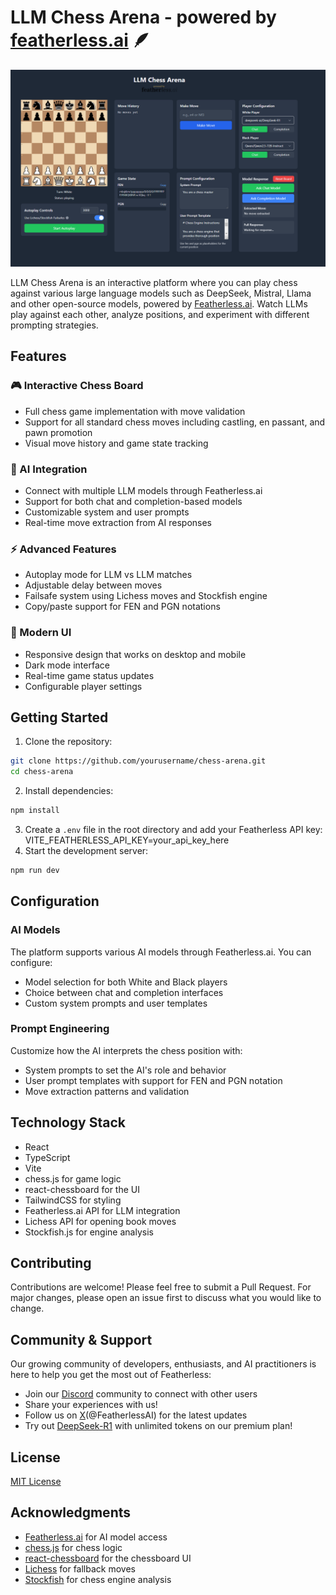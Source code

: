 # LLM Chess Arena - powered by [featherless.ai](https://featherless.ai) 🪶

![Chess Arena Logo](/src/assets/chessarena.png)

LLM Chess Arena is an interactive platform where you can play chess against various large language models such as DeepSeek, Mistral, Llama and other open-source models, powered by [Featherless.ai](https://featherless.ai). Watch LLMs play against each other, analyze positions, and experiment with different prompting strategies.

## Features

### 🎮 Interactive Chess Board
- Full chess game implementation with move validation
- Support for all standard chess moves including castling, en passant, and pawn promotion
- Visual move history and game state tracking

### 🤖 AI Integration
- Connect with multiple LLM models through Featherless.ai
- Support for both chat and completion-based models
- Customizable system and user prompts
- Real-time move extraction from AI responses

### ⚡ Advanced Features
- Autoplay mode for LLM vs LLM matches
- Adjustable delay between moves
- Failsafe system using Lichess moves and Stockfish engine
- Copy/paste support for FEN and PGN notations

### 🎨 Modern UI
- Responsive design that works on desktop and mobile
- Dark mode interface
- Real-time game status updates
- Configurable player settings

## Getting Started

1. Clone the repository:
```bash
git clone https://github.com/yourusername/chess-arena.git
cd chess-arena
```

2. Install dependencies:
```bash
npm install
```

3. Create a `.env` file in the root directory and add your Featherless API key:
VITE_FEATHERLESS_API_KEY=your_api_key_here
4. Start the development server:
```bash
npm run dev
```

## Configuration

### AI Models
The platform supports various AI models through Featherless.ai. You can configure:
- Model selection for both White and Black players
- Choice between chat and completion interfaces
- Custom system prompts and user templates

### Prompt Engineering
Customize how the AI interprets the chess position with:
- System prompts to set the AI's role and behavior
- User prompt templates with support for FEN and PGN notation
- Move extraction patterns and validation

## Technology Stack

- React
- TypeScript
- Vite
- chess.js for game logic
- react-chessboard for the UI
- TailwindCSS for styling
- Featherless.ai API for LLM integration
- Lichess API for opening book moves
- Stockfish.js for engine analysis

## Contributing

Contributions are welcome! Please feel free to submit a Pull Request. For major changes, please open an issue first to discuss what you would like to change.

## Community & Support
Our growing community of developers, enthusiasts, and AI practitioners is here to help you get the most out of Featherless:
- Join our [Discord](https://discord.gg/7gybCMPjVA) community to connect with other users
- Share your experiences with us!
- Follow us on [X](https://x.com/FeatherlessAI)(@FeatherlessAI) for the latest updates
- Try out [DeepSeek-R1](https://featherless.ai/blog/deepseek-r1-available-for-premium-users) with unlimited tokens on our premium plan!

## License

[MIT License](LICENSE)

## Acknowledgments

- [Featherless.ai](https://featherless.ai) for AI model access
- [chess.js](https://github.com/jhlywa/chess.js) for chess logic
- [react-chessboard](https://github.com/Clariity/react-chessboard) for the chessboard UI
- [Lichess](https://lichess.org) for fallback moves
- [Stockfish](https://stockfishchess.org) for chess engine analysis

